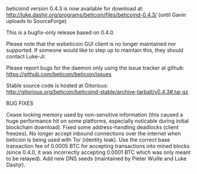 beticoind version 0.4.3 is now available for download at:
http://luke.dashjr.org/programs/beticoin/files/beticoind-0.4.3/ (until Gavin uploads to SourceForge)

This is a bugfix-only release based on 0.4.0.

Please note that the wxbeticoin GUI client is no longer maintained nor supported. If someone would like to step up to maintain this, they should contact Luke-Jr.

Please report bugs for the daemon only using the issue tracker at github:
https://github.com/beticoin/beticoin/issues

Stable source code is hosted at Gitorious:
http://gitorious.org/beticoin/beticoind-stable/archive-tarball/v0.4.3#.tar.gz

BUG FIXES

Cease locking memory used by non-sensitive information (this caused a huge performance hit on some platforms, especially noticable during initial blockchain download).
Fixed some address-handling deadlocks (client freezes).
No longer accept inbound connections over the internet when beticoin is being used with Tor (identity leak).
Use the correct base transaction fee of 0.0005 BTC for accepting transactions into mined blocks (since 0.4.0, it was incorrectly accepting 0.0001 BTC which was only meant to be relayed).
Add new DNS seeds (maintained by Pieter Wuille and Luke Dashjr).

